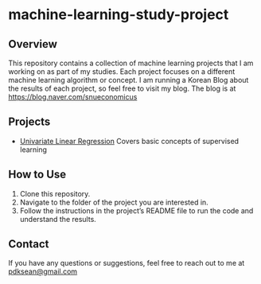 # machine-learning-study-project

## Overview
This repository contains a collection of machine learning projects that I am working on as part of my studies. 
Each project focuses on a different machine learning algorithm or concept.
I am running a Korean Blog about the results of each project, so feel free to visit my blog. 
The blog is at https://blog.naver.com/snueconomicus

## Projects
- [Univariate Linear Regression](univariate-linear-regression/README.md) Covers basic concepts of supervised learning


## How to Use
1. Clone this repository.
2. Navigate to the folder of the project you are interested in.
3. Follow the instructions in the project’s README file to run the code and understand the results.

## Contact
If you have any questions or suggestions, feel free to reach out to me at pdksean@gmail.com
